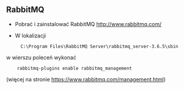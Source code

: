 
## RabbitMQ

- Pobrać i zainstalować RabbitMQ http://www.rabbitmq.com/
- W lokalizacji 

        C:\Program Files\RabbitMQ Server\rabbitmq_server-3.6.5\sbin

w wierszu poleceń wykonać

        rabbitmq-plugins enable rabbitmq_management

(więcej na stronie https://www.rabbitmq.com/management.html)